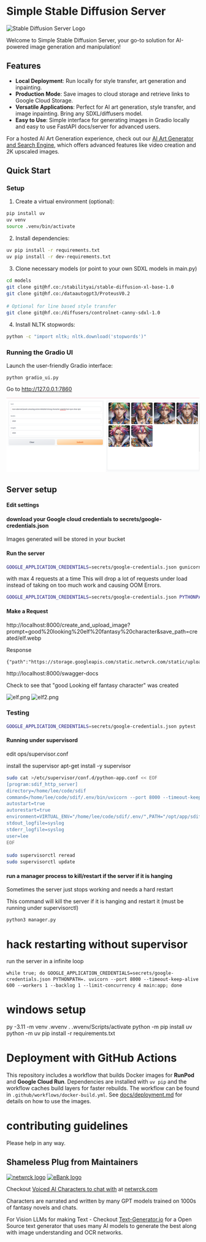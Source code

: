 # Simple Stable Diffusion Server

<img src="https://static.netwrck.com/static/uploads/aiartstation-art-server-logo-minimalist-artistic-computer-stable-diffusion-art-server-company-confident-engaging-wow-3.webp" alt="Stable Diffusion Server Logo" width="256">

Welcome to Simple Stable Diffusion Server, your go-to solution for AI-powered image generation and manipulation!

## Features

- **Local Deployment**: Run locally for style transfer, art generation and inpainting.
- **Production Mode**: Save images to cloud storage and retrieve links to Google Cloud Storage.
- **Versatile Applications**: Perfect for AI art generation, style transfer, and image inpainting. Bring any SDXL/diffusers model.
- **Easy to Use**: Simple interface for generating images in Gradio locally and easy to use FastAPI docs/server for advanced users.

For a hosted AI Art Generation experience, check out our [AI Art Generator and Search Engine](https://aiart-generator.art), which offers advanced features like video creation and 2K upscaled images.

## Quick Start

### Setup

1. Create a virtual environment (optional):
```bash
pip install uv
uv venv
source .venv/bin/activate
```

2. Install dependencies:
```bash
uv pip install -r requirements.txt
uv pip install -r dev-requirements.txt
```

3. Clone necessary models (or point to your own SDXL models in main.py)
```bash
cd models
git clone git@hf.co:/stabilityai/stable-diffusion-xl-base-1.0
git clone git@hf.co:/dataautogpt3/ProteusV0.2

# Optional for line based style transfer
git clone git@hf.co:/diffusers/controlnet-canny-sdxl-1.0
```

4. Install NLTK stopwords:
```bash
python -c "import nltk; nltk.download('stopwords')"
```

### Running the Gradio UI

Launch the user-friendly Gradio interface:
```
python gradio_ui.py
```
Go to 
http://127.0.0.1:7860


![gradio demo](gradioimg.png)

## Server setup
#### Edit settings
#### download your Google cloud credentials to secrets/google-credentials.json
Images generated will be stored in your bucket

#### Run the server

```bash
GOOGLE_APPLICATION_CREDENTIALS=secrets/google-credentials.json gunicorn  -k uvicorn.workers.UvicornWorker -b :8000 main:app --timeout 600 -w 1 
```
with max 4 requests at a time
This will drop a lot of requests under load instead of taking on too much work and causing OOM Errors.
```bash
GOOGLE_APPLICATION_CREDENTIALS=secrets/google-credentials.json PYTHONPATH=. uvicorn --port 8000 --timeout-keep-alive 600 --workers 1 --backlog 1 --limit-concurrency 4 main:app
```

#### Make a Request

http://localhost:8000/create_and_upload_image?prompt=good%20looking%20elf%20fantasy%20character&save_path=created/elf.webp

Response
```shell
{"path":"https://storage.googleapis.com/static.netwrck.com/static/uploads/created/elf.png"}
```

http://localhost:8000/swagger-docs


Check to see that "good Looking elf fantasy character" was created

![elf.png](https://storage.googleapis.com/static.netwrck.com/static/uploads/aiamazing-good-looking-elf-fantasy-character-awesome-portrait-2.webp)
![elf2.png](https://github.com/Netwrck/stable-diffusion-server/assets/2122616/81e86fb7-0419-4003-a67a-21470df225ea)

### Testing

```bash
GOOGLE_APPLICATION_CREDENTIALS=secrets/google-credentials.json pytest .
```


#### Running under supervisord

edit ops/supervisor.conf

install the supervisor
apt-get install -y supervisor
```bash
sudo cat >/etc/supervisor/conf.d/python-app.conf << EOF
[program:sdif_http_server]
directory=/home/lee/code/sdif
command=/home/lee/code/sdif/.env/bin/uvicorn --port 8000 --timeout-keep-alive 12 --workers 1 --backlog 1 --limit-concurrency 2 main:app
autostart=true
autorestart=true
environment=VIRTUAL_ENV="/home/lee/code/sdif/.env/",PATH="/opt/app/sdif/.env/bin",HOME="/home/lee",GOOGLE_APPLICATION_CREDENTIALS="secrets/google-credentials.json",PYTHONPATH="/home/lee/code/sdif"
stdout_logfile=syslog
stderr_logfile=syslog
user=lee
EOF

sudo supervisorctl reread
sudo supervisorctl update
```

#### run a manager process to kill/restart if the server if it is hanging

Sometimes the server just stops working and needs a hard restart

This command will kill the server if it is hanging and restart it (must be running under supervisorctl)
```
python3 manager.py
```

# hack restarting without supervisor
run the server in a infinite loop
```
while true; do GOOGLE_APPLICATION_CREDENTIALS=secrets/google-credentials.json PYTHONPATH=. uvicorn --port 8000 --timeout-keep-alive 600 --workers 1 --backlog 1 --limit-concurrency 4 main:app; done
```

# windows setup

py -3.11 -m venv .wvenv
. .wvenv/Scripts/activate
python -m pip install uv
python -m uv pip install -r requirements.txt

# Deployment with GitHub Actions

This repository includes a workflow that builds Docker images for **RunPod**
and **Google Cloud Run**. Dependencies are installed with `uv pip` and the
workflow caches build layers for faster rebuilds. The workflow can be found in
`.github/workflows/docker-build.yml`. See [docs/deployment.md](docs/deployment.md)
for details on how to use the images.

# contributing guidelines
Please help in any way.


## Shameless Plug from Maintainers
[![netwrck logo](https://static.netwrck.com/static/img/netwrck-logo-colord256.png)](https://netwrck.com)
[![eBank logo](https://static.netwrck.com/static/img/ebank-logo-removebg-full387.png)](https://aiart-generator.art)

Checkout [Voiced AI Characters to chat with](https://netwrck.com) at [netwrck.com](https://netwrck.com)

Characters are narrated and written by many GPT models trained on 1000s of fantasy novels and chats.

For Vision LLMs for making Text - Checkout [Text-Generator.io](https://text-generator.io) for a Open 
Source text generator that uses many AI models to generate the best along with image understanding and 
OCR networks.